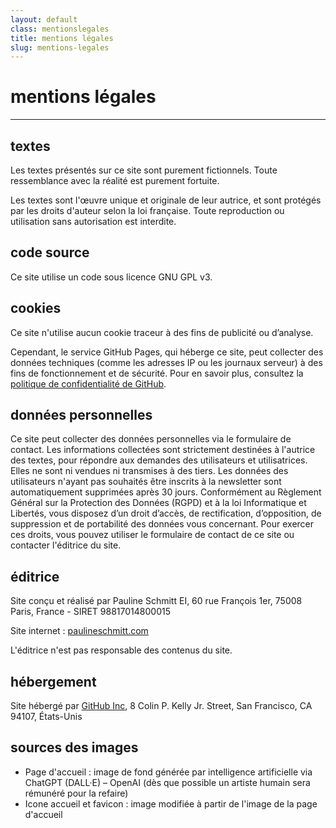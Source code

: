```yaml
---
layout: default
class: mentionslegales
title: mentions légales
slug: mentions-legales
---
```


# mentions légales
---

## textes

Les textes présentés sur ce site sont purement fictionnels. Toute ressemblance avec la réalité est purement fortuite.

Les textes sont l'œuvre unique et originale de leur autrice, et sont protégés par les droits d'auteur selon la loi française. Toute reproduction ou utilisation sans autorisation est interdite.

## code source

Ce site utilise un code sous licence GNU GPL v3.

## cookies

Ce site n'utilise aucun cookie traceur à des fins de publicité ou d’analyse.

Cependant, le service GitHub Pages, qui héberge ce site, peut collecter des données techniques (comme les adresses IP ou les journaux serveur) à des fins de fonctionnement et de sécurité. Pour en savoir plus, consultez la [politique de confidentialité de GitHub](https://docs.github.com/fr/site-policy/privacy-policies/github-privacy-statement).

## données personnelles

Ce site peut collecter des données personnelles via le formulaire de contact. Les informations collectées sont strictement destinées à l'autrice des textes, pour répondre aux demandes des utilisateurs et utilisatrices. Elles ne sont ni vendues ni transmises à des tiers. Les données des utilisateurs n'ayant pas souhaités être inscrits à la newsletter sont automatiquement supprimées après 30 jours.
Conformément au Règlement Général sur la Protection des Données (RGPD) et à la loi Informatique et Libertés, vous disposez d’un droit d’accès, de rectification, d’opposition, de suppression et de portabilité des données vous concernant.
Pour exercer ces droits, vous pouvez utiliser le formulaire de contact de ce site ou contacter l'éditrice du site.

## éditrice

Site conçu et réalisé par Pauline Schmitt EI, 60 rue François 1er, 75008 Paris, France - SIRET 98817014800015

Site internet&nbsp;: [paulineschmitt.com](https://www.paulineschmitt.com)

L'éditrice n'est pas responsable des contenus du site.

## hébergement

Site hébergé par [GitHub Inc](https://pages.github.com), 8 Colin P. Kelly Jr. Street, San Francisco, CA 94107, États-Unis

## sources des images

- Page d'accueil&nbsp;: image de fond générée par intelligence artificielle via ChatGPT (DALL·E) – OpenAI (dès que possible un artiste humain sera rémunéré pour la refaire)
- Icone accueil et favicon&nbsp;: image modifiée à partir de l'image de la page d'accueil
